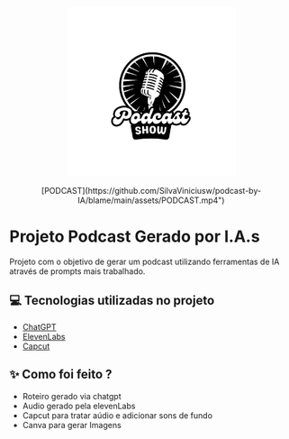 <p align="center">
<img 
    src="./assets/Podcast Show Logo.png"
    width="300"
/>
</p>
<div align="center">
    [PODCAST](https://github.com/SilvaViniciusw/podcast-by-IA/blame/main/assets/PODCAST.mp4")
</div>

# Projeto Podcast Gerado por I.A.s

Projeto com o objetivo de gerar um podcast utilizando ferramentas de IA através de prompts mais trabalhado.

## 💻 Tecnologias utilizadas no projeto

- [ChatGPT](https://chat.openai.com/) 
- [ElevenLabs](https://beta.elevenlabs.io/)
- [Capcut](https://www.capcut.com/pt-br/)

## ✨ Como foi feito ?

- Roteiro gerado via chatgpt
- Audio gerado pela elevenLabs
- Capcut para tratar aúdio e adicionar sons de fundo
- Canva para gerar Imagens 


